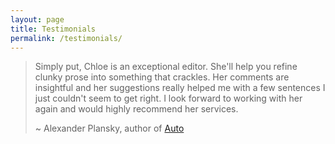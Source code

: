 ```yaml
---
layout: page
title: Testimonials
permalink: /testimonials/
---
```

> Simply put, Chloe is an exceptional editor. She'll help you refine clunky prose into something that crackles. Her comments are insightful and her suggestions really helped me with a few sentences I just couldn't seem to get right. I look forward to working with her again and would highly recommend her services.
>
> ~ Alexander Plansky, author of [Auto](https://www.amazon.com/Auto-Alexander-Plansky/dp/0999239929)